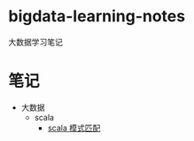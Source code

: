 # bigdata-learning-notes
大数据学习笔记


# 笔记

* 大数据
  * scala
    * [scala 模式匹配](note/scala模式匹配match.md)
